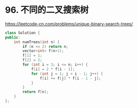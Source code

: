 # 96. 不同的二叉搜索树
https://leetcode-cn.com/problems/unique-binary-search-trees/



```cpp
class Solution {
public:
    int numTrees(int n) {
        if (n <= 2) return n;
        vector<int> f(n+1);
        f[1] = 1;
        f[2] = 2;
        for (int i = 3; i <= n; i++) {
            f[i] = 2 * f[i - 1];
            for (int j = 1; j < i - 1; j++) {
                f[i] += f[j] * f[i - 1 - j];
            }
        }
        return f[n];
    }
};
```